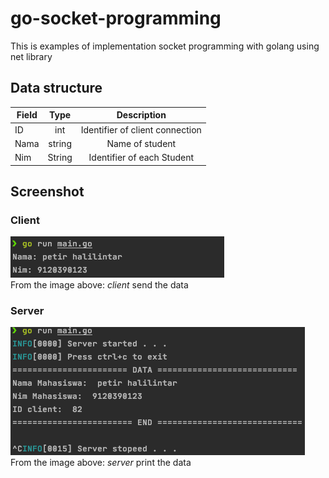 # go-socket-programming
This is examples of implementation socket programming with golang using net library

## Data structure <br>
| Field  |      Type      |  Description |
|----------|:-------------:|:------:|
| ID | int | Identifier of client connection |
| Nama |    string   |   Name of student |
| Nim | String |    Identifier of each Student |

## Screenshot
### Client<br>
![Client](images/client.png)<br>
From the image above: *client* send the data
### Server<br>
![Server](images/server.png)<br>
From the image above: *server* print the data